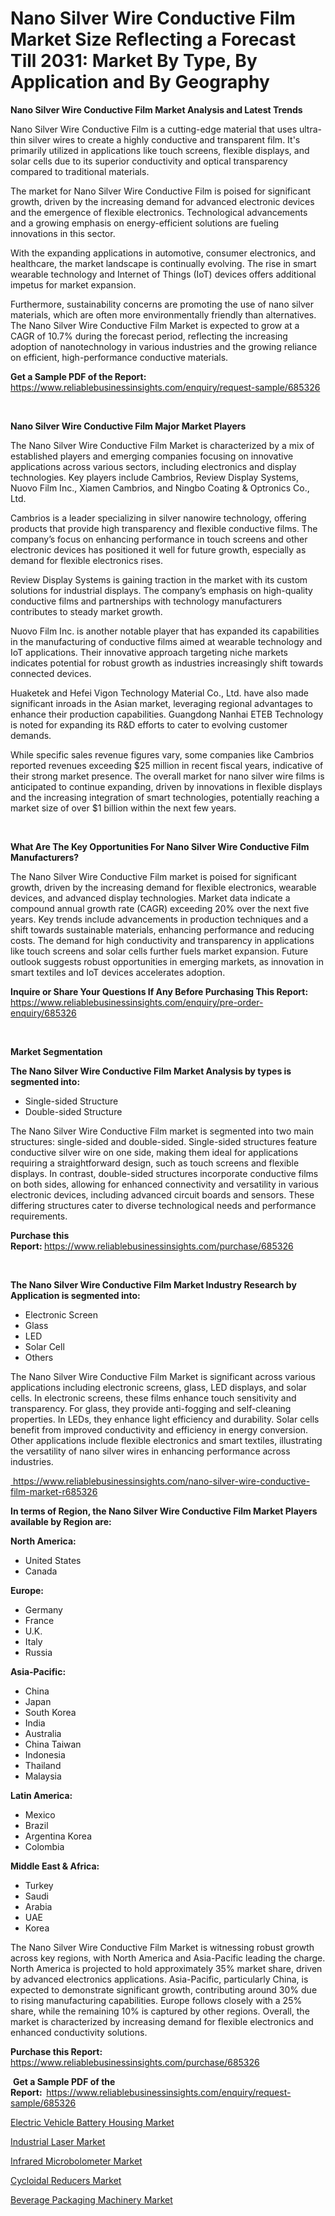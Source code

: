 <p><h1>Nano Silver Wire Conductive Film Market Size Reflecting a Forecast Till 2031: Market By Type, By Application and By Geography</h1></p><p><strong>Nano Silver Wire Conductive Film Market Analysis and Latest Trends</strong></p>
<p><p>Nano Silver Wire Conductive Film is a cutting-edge material that uses ultra-thin silver wires to create a highly conductive and transparent film. It's primarily utilized in applications like touch screens, flexible displays, and solar cells due to its superior conductivity and optical transparency compared to traditional materials. </p><p>The market for Nano Silver Wire Conductive Film is poised for significant growth, driven by the increasing demand for advanced electronic devices and the emergence of flexible electronics. Technological advancements and a growing emphasis on energy-efficient solutions are fueling innovations in this sector. </p><p>With the expanding applications in automotive, consumer electronics, and healthcare, the market landscape is continually evolving. The rise in smart wearable technology and Internet of Things (IoT) devices offers additional impetus for market expansion. </p><p>Furthermore, sustainability concerns are promoting the use of nano silver materials, which are often more environmentally friendly than alternatives. The Nano Silver Wire Conductive Film Market is expected to grow at a CAGR of 10.7% during the forecast period, reflecting the increasing adoption of nanotechnology in various industries and the growing reliance on efficient, high-performance conductive materials.</p></p>
<p><strong>Get a Sample PDF of the Report:&nbsp;</strong> <a href="https://www.reliablebusinessinsights.com/enquiry/request-sample/685326?utm_campaign=57&utm_medium=2&utm_source=Github&utm_content=ia&utm_term=20102024&utm_id=nano-silver-wire-conductive-film">https://www.reliablebusinessinsights.com/enquiry/request-sample/685326</a></p>
<p>&nbsp;</p>
<p><strong>Nano Silver Wire Conductive Film Major Market Players</strong></p>
<p><p>The Nano Silver Wire Conductive Film Market is characterized by a mix of established players and emerging companies focusing on innovative applications across various sectors, including electronics and display technologies. Key players include Cambrios, Review Display Systems, Nuovo Film Inc., Xiamen Cambrios, and Ningbo Coating & Optronics Co., Ltd.</p><p>Cambrios is a leader specializing in silver nanowire technology, offering products that provide high transparency and flexible conductive films. The company’s focus on enhancing performance in touch screens and other electronic devices has positioned it well for future growth, especially as demand for flexible electronics rises.</p><p>Review Display Systems is gaining traction in the market with its custom solutions for industrial displays. The company’s emphasis on high-quality conductive films and partnerships with technology manufacturers contributes to steady market growth. </p><p>Nuovo Film Inc. is another notable player that has expanded its capabilities in the manufacturing of conductive films aimed at wearable technology and IoT applications. Their innovative approach targeting niche markets indicates potential for robust growth as industries increasingly shift towards connected devices.</p><p>Huaketek and Hefei Vigon Technology Material Co., Ltd. have also made significant inroads in the Asian market, leveraging regional advantages to enhance their production capabilities. Guangdong Nanhai ETEB Technology is noted for expanding its R&D efforts to cater to evolving customer demands.</p><p>While specific sales revenue figures vary, some companies like Cambrios reported revenues exceeding $25 million in recent fiscal years, indicative of their strong market presence. The overall market for nano silver wire films is anticipated to continue expanding, driven by innovations in flexible displays and the increasing integration of smart technologies, potentially reaching a market size of over $1 billion within the next few years.</p></p>
<p>&nbsp;</p>
<p><strong>What Are The Key Opportunities For Nano Silver Wire Conductive Film Manufacturers?</strong></p>
<p><p>The Nano Silver Wire Conductive Film market is poised for significant growth, driven by the increasing demand for flexible electronics, wearable devices, and advanced display technologies. Market data indicate a compound annual growth rate (CAGR) exceeding 20% over the next five years. Key trends include advancements in production techniques and a shift towards sustainable materials, enhancing performance and reducing costs. The demand for high conductivity and transparency in applications like touch screens and solar cells further fuels market expansion. Future outlook suggests robust opportunities in emerging markets, as innovation in smart textiles and IoT devices accelerates adoption.</p></p>
<p><strong>Inquire or Share Your Questions If Any Before Purchasing This Report:</strong> <a href="https://www.reliablebusinessinsights.com/enquiry/pre-order-enquiry/685326?utm_campaign=57&utm_medium=2&utm_source=Github&utm_content=ia&utm_term=20102024&utm_id=nano-silver-wire-conductive-film">https://www.reliablebusinessinsights.com/enquiry/pre-order-enquiry/685326</a></p>
<p>&nbsp;</p>
<p><strong>Market Segmentation</strong></p>
<p><strong>The Nano Silver Wire Conductive Film Market Analysis by types is segmented into:</strong></p>
<p><ul><li>Single-sided Structure</li><li>Double-sided Structure</li></ul></p>
<p><p>The Nano Silver Wire Conductive Film market is segmented into two main structures: single-sided and double-sided. Single-sided structures feature conductive silver wire on one side, making them ideal for applications requiring a straightforward design, such as touch screens and flexible displays. In contrast, double-sided structures incorporate conductive films on both sides, allowing for enhanced connectivity and versatility in various electronic devices, including advanced circuit boards and sensors. These differing structures cater to diverse technological needs and performance requirements.</p></p>
<p><strong>Purchase this Report:&nbsp;</strong><a href="https://www.reliablebusinessinsights.com/purchase/685326?utm_campaign=57&utm_medium=2&utm_source=Github&utm_content=ia&utm_term=20102024&utm_id=nano-silver-wire-conductive-film">https://www.reliablebusinessinsights.com/purchase/685326</a></p>
<p>&nbsp;</p>
<p><strong>The Nano Silver Wire Conductive Film Market Industry Research by Application is segmented into:</strong></p>
<p><ul><li>Electronic Screen</li><li>Glass</li><li>LED</li><li>Solar Cell</li><li>Others</li></ul></p>
<p><p>The Nano Silver Wire Conductive Film Market is significant across various applications including electronic screens, glass, LED displays, and solar cells. In electronic screens, these films enhance touch sensitivity and transparency. For glass, they provide anti-fogging and self-cleaning properties. In LEDs, they enhance light efficiency and durability. Solar cells benefit from improved conductivity and efficiency in energy conversion. Other applications include flexible electronics and smart textiles, illustrating the versatility of nano silver wires in enhancing performance across industries.</p></p>
<p><a href="https://www.reliablebusinessinsights.com/nano-silver-wire-conductive-film-market-r685326?utm_campaign=57&utm_medium=2&utm_source=Github&utm_content=ia&utm_term=20102024&utm_id=nano-silver-wire-conductive-film">&nbsp;https://www.reliablebusinessinsights.com/nano-silver-wire-conductive-film-market-r685326</a></p>
<p><strong>In terms of Region, the Nano Silver Wire Conductive Film Market Players available by Region are:</strong></p>
<p>
    <p> <strong> North America: </strong>
        <ul>
            <li>United States</li>
            <li>Canada</li>
        </ul>
        </p> 
    <p> <strong> Europe: </strong>
        <ul>
            <li>Germany</li>
            <li>France</li>
            <li>U.K.</li>
            <li>Italy</li>
            <li>Russia</li>
        </ul>
        </p> 
    <p> <strong> Asia-Pacific: </strong>
        <ul>
            <li>China</li>
            <li>Japan</li>
            <li>South Korea</li>
            <li>India</li>
            <li>Australia</li>
            <li>China Taiwan</li>
            <li>Indonesia</li>
            <li>Thailand</li>
            <li>Malaysia</li>
        </ul>
        </p> 
    <p> <strong> Latin America: </strong>
        <ul>
            <li>Mexico</li>
            <li>Brazil</li>
            <li>Argentina Korea</li>
            <li>Colombia</li>
        </ul>
        </p> 
    <p> <strong> Middle East & Africa: </strong>
        <ul>
            <li>Turkey</li>
            <li>Saudi</li>
            <li>Arabia</li>
            <li>UAE</li>
            <li>Korea</li>
        </ul>
    </p>
    </p>
<p><p>The Nano Silver Wire Conductive Film Market is witnessing robust growth across key regions, with North America and Asia-Pacific leading the charge. North America is projected to hold approximately 35% market share, driven by advanced electronics applications. Asia-Pacific, particularly China, is expected to demonstrate significant growth, contributing around 30% due to rising manufacturing capabilities. Europe follows closely with a 25% share, while the remaining 10% is captured by other regions. Overall, the market is characterized by increasing demand for flexible electronics and enhanced conductivity solutions.</p></p>
<p><strong>Purchase this Report: </strong><a href="https://www.reliablebusinessinsights.com/purchase/685326?utm_campaign=57&utm_medium=2&utm_source=Github&utm_content=ia&utm_term=20102024&utm_id=nano-silver-wire-conductive-film">https://www.reliablebusinessinsights.com/purchase/685326</a></p>
<p>&nbsp;<strong>Get a Sample PDF of the Report:&nbsp;&nbsp;</strong><a href="https://www.reliablebusinessinsights.com/enquiry/request-sample/685326?utm_campaign=57&utm_medium=2&utm_source=Github&utm_content=ia&utm_term=20102024&utm_id=nano-silver-wire-conductive-film">https://www.reliablebusinessinsights.com/enquiry/request-sample/685326</a></p>
<p><strong></strong></p>
<p><p><a href="https://github.com/diedrer4btm/Market-Research-Report-List-1/blob/main/electric-vehicle-battery-housing-market.md?utm_campaign=57&utm_medium=2&utm_source=Github&utm_content=ia&utm_term=20102024&utm_id=nano-silver-wire-conductive-film">Electric Vehicle Battery Housing Market</a></p><p><a href="https://www.linkedin.com/pulse/global-industrial-laser-market-focus-application-end-use-tjvpc?utm_campaign=57&utm_medium=2&utm_source=Github&utm_content=ia&utm_term=20102024&utm_id=nano-silver-wire-conductive-film">Industrial Laser Market</a></p><p><a href="https://github.com/tenoreduwagley4rt/Market-Research-Report-List-1/blob/main/infrared-microbolometer-market.md?utm_campaign=57&utm_medium=2&utm_source=Github&utm_content=ia&utm_term=20102024&utm_id=nano-silver-wire-conductive-film">Infrared Microbolometer Market</a></p><p><a href="https://issuu.com/reportprime-2/docs/cycloidal-reducers-market-size-2030_e985871299f635?utm_campaign=57&utm_medium=2&utm_source=Github&utm_content=ia&utm_term=20102024&utm_id=nano-silver-wire-conductive-film">Cycloidal Reducers Market</a></p><p><a href="https://www.linkedin.com/pulse/beverage-packaging-machinery-mosaic-piecing-together-global-4nwac?utm_campaign=57&utm_medium=2&utm_source=Github&utm_content=ia&utm_term=20102024&utm_id=nano-silver-wire-conductive-film">Beverage Packaging Machinery Market</a></p></p>